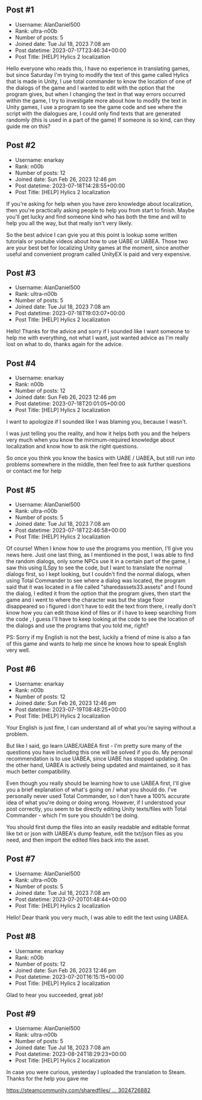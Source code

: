 ## Post #1
- Username: AlanDaniel500
- Rank: ultra-n00b
- Number of posts: 5
- Joined date: Tue Jul 18, 2023 7:08 am
- Post datetime: 2023-07-17T23:46:34+00:00
- Post Title: [HELP] Hylics 2 localization

Hello everyone who reads this, I have no experience in translating games, but since Saturday I'm trying to modify the text of this game called Hylics that is made in Unity, I use total commander to know the location of one of the dialogs of the game and I wanted to edit with the option that the program gives, but when I changing the text in that way errors occurred within the game, I try to investigate more about how to modify the text in Unity games, I use a program to see the game code and see where the script with the dialogues are, I could only find texts that are generated randomly (this is  used in a part of the game) If someone is so kind, can they guide me on this?
## Post #2
- Username: enarkay
- Rank: n00b
- Number of posts: 12
- Joined date: Sun Feb 26, 2023 12:46 pm
- Post datetime: 2023-07-18T14:28:55+00:00
- Post Title: [HELP] Hylics 2 localization

If you're asking for help when you have zero knowledge about localization, then you're practically asking people to help you from start to finish.
Maybe you'll get lucky and find someone kind who has both the time and will to help you all the way, but that really isn't very likely.

So the best advice I can gvie you at this point is lookup some written tutorials or youtube videos about how to use UABE or UABEA.
Those two are your best bet for localizing Unity games at the moment, since another useful and convenient program called UnityEX is paid and very expensive.
## Post #3
- Username: AlanDaniel500
- Rank: ultra-n00b
- Number of posts: 5
- Joined date: Tue Jul 18, 2023 7:08 am
- Post datetime: 2023-07-18T19:03:07+00:00
- Post Title: [HELP] Hylics 2 localization

Hello! Thanks for the advice and sorry if I sounded like I want someone to help me with everything, not what I want, just wanted advice as I'm really lost on what to do, thanks again for the advice.
## Post #4
- Username: enarkay
- Rank: n00b
- Number of posts: 12
- Joined date: Sun Feb 26, 2023 12:46 pm
- Post datetime: 2023-07-18T20:01:05+00:00
- Post Title: [HELP] Hylics 2 localization

I want to apologize if I sounded like I was blaming you, because I wasn't.

I was just telling you the reality, and how it helps both you and the helpers very much when you know the minimum-required knowledge about localization and know how to ask the right questions.

So once you think you know the basics with UABE / UABEA, but still run into problems somewhere in the middle, then feel free to ask further questions or contact me for help
## Post #5
- Username: AlanDaniel500
- Rank: ultra-n00b
- Number of posts: 5
- Joined date: Tue Jul 18, 2023 7:08 am
- Post datetime: 2023-07-18T22:46:58+00:00
- Post Title: [HELP] Hylics 2 localization

Of course! When I know how to use the programs you mention, I'll give you news here.
Just one last thing, as I mentioned in the post, I was able to find the random dialogs, only some NPCs use it in a certain part of the game, I saw this using ILSpy to see the code, but I want to translate the normal dialogs first, so I kept looking, but I couldn't find the normal dialogs, when using Total Commander to see where a dialog was located, the program said that it was located in a file called "sharedassets33.assets" and I found the dialog, I edited it from the option that the program gives, then start the game and i went to where the character was but the stage floor disappeared so i figured i don't have to edit the text from there, i really don't know how you can edit those kind of files or if i have to keep searching from the code , I guess I'll have to keep looking at the code to see the location of the dialogs and use the programs that you told me, right?

PS: Sorry if my English is not the best, luckily a friend of mine is also a fan of this game and wants to help me since he knows how to speak English very well.
## Post #6
- Username: enarkay
- Rank: n00b
- Number of posts: 12
- Joined date: Sun Feb 26, 2023 12:46 pm
- Post datetime: 2023-07-19T08:48:25+00:00
- Post Title: [HELP] Hylics 2 localization

Your English is just fine, I can understand all of what you're saying without a problem.

But like I said, go learn UABE/UABEA first - I'm pretty sure many of the questions you have including this one will be solved if you do.
My personal recommendation is to use UABEA, since UABE has stopped updating. On the other hand, UABEA is actively being updated and maintained, so it has much better compatibility.

Even though you really should be learning how to use UABEA first, I'll give you a brief explanation of what's going on / what you should do.
I've personally never used Total Commander, so I don't have a 100% accurate idea of what you're doing or doing wrong.
However, if I understood your post correctly, you seem to be directly editing Unity texts/files with Total Commander - which I'm sure you shouldn't be doing.

You should first dump the files into an easily readable and editable format like txt or json with UABEA's dump feature, edit the txt/json files as you need, and then import the edited files back into the asset.
## Post #7
- Username: AlanDaniel500
- Rank: ultra-n00b
- Number of posts: 5
- Joined date: Tue Jul 18, 2023 7:08 am
- Post datetime: 2023-07-20T01:48:44+00:00
- Post Title: [HELP] Hylics 2 localization

Hello! Dear thank you very much, I was able to edit the text using UABEA.
## Post #8
- Username: enarkay
- Rank: n00b
- Number of posts: 12
- Joined date: Sun Feb 26, 2023 12:46 pm
- Post datetime: 2023-07-20T16:15:15+00:00
- Post Title: [HELP] Hylics 2 localization

Glad to hear you succeeded, great job!
## Post #9
- Username: AlanDaniel500
- Rank: ultra-n00b
- Number of posts: 5
- Joined date: Tue Jul 18, 2023 7:08 am
- Post datetime: 2023-08-24T18:29:23+00:00
- Post Title: [HELP] Hylics 2 localization

In case you were curious, yesterday I uploaded the translation to Steam. Thanks for the help you gave me   

[https://steamcommunity.com/sharedfiles/ ... 3024726882](https://steamcommunity.com/sharedfiles/filedetails/?id=3024726882)
